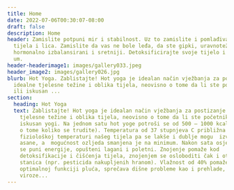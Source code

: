 ```yaml
---
title: Home
date: 2022-07-06T00:30:07-08:00
draft: false
description: Home
header: Zamislite potpuni mir i stabilnost. Uz to zamislite i pomlađivanje
  tijela i lica. Zamislite da vas ne bole leđa, da ste gipki, uravnoteženi,
  hormonalno izbalansirani i sretniji. Detoksificirajte svoje tijelo i smirite
  um.
header-headerimage1: images/gallery033.jpeg
header_image2: images/gallery026.jpg
blurb: Hot Yoga. Zablistajte! Hot yoga je idealan način vježbanja za postizanje
  idealne tjelesne težine i oblika tijela, neovisno o tome da li ste početnik
  ili iskusan ...
section:
  heading: Hot Yoga
  text: Zablistajte! Hot yoga je idealan način vježbanja za postizanje idealne
    tjelesne težine i oblika tijela, neovisno o tome da li ste početnik ili
    iskusan yogi. Na jednom satu hot yoge potroši se od 500 – 1000 kcal (ovisno
    o tome koliko se trudite). Temperatura od 37 stupnjeva C približna je
    fiziološkoj temperaturi našeg tijela pa se lakše i dublje mogu  izvesti
    asane, a  mogućnost ozljeda smanjena je na minimum. Nakon sata osjećati ćete
    se puni energije, opušteni lagani i poletni. Znojenje pomaže kod
    detoksifikacije i čišćenja tijela, znojenjem se osloboditi čak i otrova iz
    stanica (npr. pesticida nakupljenih hranom). Vlažnost od 40% pomaže
    optimalnoj funkciji pluća, sprečava dišne probleme kao i prehlade, gripe i
    viroze...
---
```


